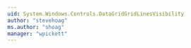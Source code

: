 ```yaml
---
uid: System.Windows.Controls.DataGridGridLinesVisibility
author: "stevehoag"
ms.author: "shoag"
manager: "wpickett"
---
```

